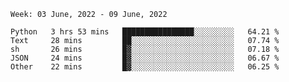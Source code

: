 <!--START_SECTION:waka-->
```text
Week: 03 June, 2022 - 09 June, 2022

Python   3 hrs 53 mins   ████████████████░░░░░░░░░   64.21 % 
Text     28 mins         ██░░░░░░░░░░░░░░░░░░░░░░░   07.74 % 
sh       26 mins         █▓░░░░░░░░░░░░░░░░░░░░░░░   07.18 % 
JSON     24 mins         █▓░░░░░░░░░░░░░░░░░░░░░░░   06.67 % 
Other    22 mins         █▓░░░░░░░░░░░░░░░░░░░░░░░   06.25 % 
```
<!--END_SECTION:waka-->
